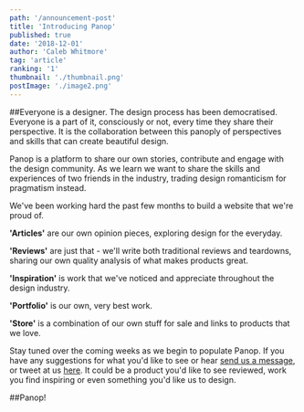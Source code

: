 ```yaml
---
path: '/announcement-post'
title: 'Introducing Panop'
published: true
date: '2018-12-01'
author: 'Caleb Whitmore'
tag: 'article'
ranking: '1'
thumbnail: './thumbnail.png'
postImage: './image2.png'
---
```


##Everyone is a designer. The design process has been democratised. Everyone is a part of it, consciously or not, every time they share their perspective. It is the collaboration between this panoply of perspectives and skills that can create beautiful design. 

Panop is a platform to share our own stories, contribute and engage with the design community. As we learn we want to share the skills and experiences of two friends in the industry, trading design romanticism for pragmatism instead. 

We've been working hard the past few months to build a website that we're proud of.

**'Articles'** are our own opinion pieces, exploring design for the everyday.

**'Reviews'** are just that - we'll write both traditional reviews and teardowns, sharing our own quality analysis of what makes products great.

**'Inspiration'** is work that we've noticed and appreciate throughout the design industry. 

**'Portfolio'** is our own, very best work. 

**'Store'** is a combination of our own stuff for sale and links to products that we love.

Stay tuned over the coming weeks as we begin to populate Panop. If you have any suggestions for what you'd like to see or hear [send us a message](mailto:caleb@panop.co "Email us"), or tweet at us [here](https://twitter.com/panop_co "Our twitter"). It could be a product you'd like to see reviewed, work you find inspiring or even something you'd like us to design.

##Panop!